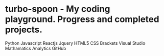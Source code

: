 # turbo-spoon - My coding playground. Progress and completed projects. 

Python 
Javascript
Reactjs
Jquery 
HTML5
CSS
Brackets
Visual Studio
Mathamatics
Analytics
GitHub
